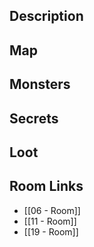 
## Description

## Map

## Monsters

## Secrets

## Loot

## Room Links

*  [[06 - Room]]
*  [[11 - Room]]
*  [[19 - Room]]
